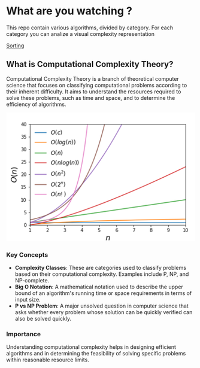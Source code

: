 # What are you watching ?
This repo contain various algorithms, divided by category.
For each category you can analize a visual complexity representation

[Sorting](https://github.com/cecinuga/ComputationalComplexity/tree/main/Sorting)


## What is Computational Complexity Theory?

Computational Complexity Theory is a branch of theoretical computer science that focuses on classifying computational problems according to their inherent difficulty. It aims to understand the resources required to solve these problems, such as time and space, and to determine the efficiency of algorithms.

![Complexity Categories](./source/complexity_category.png)

### Key Concepts

- **Complexity Classes**: These are categories used to classify problems based on their computational complexity. Examples include P, NP, and NP-complete.
- **Big O Notation**: A mathematical notation used to describe the upper bound of an algorithm's running time or space requirements in terms of input size.
- **P vs NP Problem**: A major unsolved question in computer science that asks whether every problem whose solution can be quickly verified can also be solved quickly.

### Importance

Understanding computational complexity helps in designing efficient algorithms and in determining the feasibility of solving specific problems within reasonable resource limits.